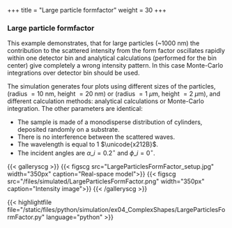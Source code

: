 +++
title = "Large particle formfactor"
weight = 30
+++

### Large particle formfactor

This example demonstrates, that for large particles (~$1000$ nm) the contribution to the scattered intensity from the form factor oscillates rapidly within one detector bin and analytical calculations (performed for the bin center) give completely a wrong intensity pattern. In this case Monte-Carlo integrations over detector bin should be used.

The simulation generates four plots using different sizes of the particles, (radius $=10$ nm, height $=20$ nm) or (radius $=1$ $\mu$m, height $=2$ $\mu$m), and different calculation methods: analytical calculations or Monte-Carlo integration. The other parameters are identical:

* The sample is made of a monodisperse distribution of cylinders, deposited randomly on a substrate.
* There is no interference between the scattered waves.
* The wavelength is equal to $1$ $\unicode{x212B}$.
* The incident angles are $\alpha\_i = 0.2 ^{\circ}$ and $\phi\_i = 0^{\circ}$.

{{< galleryscg >}}
{{< figscg src="LargeParticlesFormFactor_setup.jpg" width="350px" caption="Real-space model">}}
{{< figscg src="/files/simulated/LargeParticlesFormFactor.png" width="350px" caption="Intensity image">}}
{{< /galleryscg >}}

{{< highlightfile file="/static/files/python/simulation/ex04_ComplexShapes/LargeParticlesFormFactor.py" language="python" >}}
